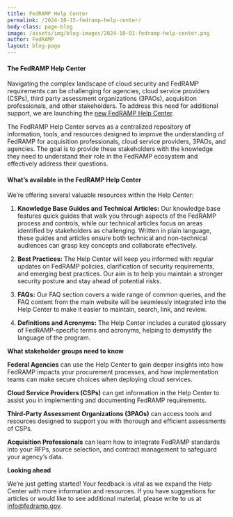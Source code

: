 ```yaml
---
title: FedRAMP Help Center
permalink: /2024-10-15-fedramp-help-center/
body-class: page-blog
image: /assets/img/blog-images/2024-10-01-fedramp-help-center.png
author: FedRAMP
layout: blog-page
---
```

<h4>The FedRAMP Help Center</h4>

Navigating the complex landscape of cloud security and FedRAMP requirements can be challenging for agencies, cloud service providers (CSPs), third party assessment organizations (3PAOs), acquisition professionals, and other stakeholders. To address this need for additional support, we are launching the <a href="https://help.fedramp.gov/hc/en-us" target="_blank" rel="noopener noreferrer">new FedRAMP Help Center</a>.

The FedRAMP Help Center serves as a centralized repository of information, tools, and resources designed to improve the understanding of FedRAMP for acquisition professionals, cloud service providers, 3PAOs, and agencies. The goal is to provide these stakeholders  with the knowledge they need to understand their role in the FedRAMP ecosystem and effectively address their questions.

<h4>What’s available in the FedRAMP Help Center</h4>

We’re offering several valuable resources within the Help Center:

1. **Knowledge Base Guides and Technical Articles:** Our knowledge base features quick guides that walk you through aspects of the FedRAMP process and controls, while our technical articles focus on areas identified by stakeholders as challenging. Written in plain language, these guides and articles ensure both technical and non-technical audiences can grasp key concepts and collaborate effectively.

2. **Best Practices:** The Help Center will keep you informed with regular updates on FedRAMP policies, clarification of security requirements, and emerging best practices. Our aim is to help you maintain a stronger security posture and stay ahead of potential risks.

3. **FAQs:** Our FAQ section covers a wide range of common queries, and the FAQ content from the main website will be seamlessly integrated into the Help Center to make it easier to maintain, search, link, and review.

4. **Definitions and Acronyms:** The Help Center includes a curated glossary of FedRAMP-specific  terms and acronyms, helping to demystify the language of the program.

**What stakeholder groups need to know**

**Federal Agencies** can use the Help Center to gain deeper insights into how FedRAMP impacts your procurement processes, and how implementation teams can make secure choices when deploying cloud services.

**Cloud Service Providers (CSPs)** can get information in the Help Center to assist you in implementing and documenting FedRAMP requirements.

**Third-Party Assessment Organizations (3PAOs)** can access tools and resources designed to support you with thorough and efficient assessments of CSPs.

**Acquisition Professionals** can learn how to integrate FedRAMP standards into your RFPs, source selection, and contract management to safeguard your agency’s data.

**Looking ahead**

We’re just getting started! Your feedback is vital as we expand the Help Center with more information and resources. If you have suggestions for articles or would like to see additional material, please write to us at <a href="mailto:info@fedramp.gov">info@fedramp.gov</a>.



